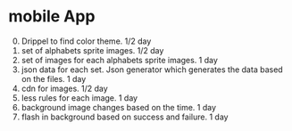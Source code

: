 mobile App
==========


0. Drippel to find color theme. 1/2 day
1. set of alphabets sprite images. 1/2 day
2. set of images for each alphabets sprite images. 1 day
3. json data for each set. Json generator which generates the data based on the files. 1 day 
4. cdn for images. 1/2 day
5. less rules for each image. 1 day
6. background image changes based on the time. 1 day
7. flash in background based on success and failure. 1 day


